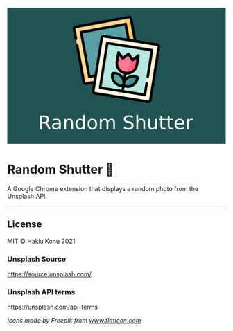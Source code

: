 <p align="center"><img src="https://raw.githubusercontent.com/hakkikonu/random-shutter/main/icons/1280x800.png" /></p>

# Random Shutter 📸

A Google Chrome extension that displays a random photo from the Unsplash API.

---

## License

MIT © Hakkı Konu 2021

### Unsplash Source

https://source.unsplash.com/

### Unsplash API terms

https://unsplash.com/api-terms

*Icons made by Freepik from www.flaticon.com*

